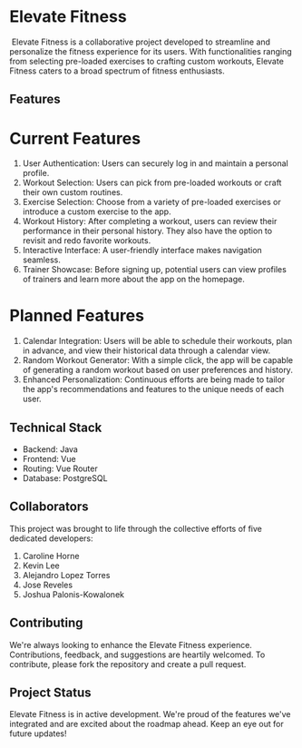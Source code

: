 # Elevate Fitness
​
Elevate Fitness is a collaborative project developed to streamline and personalize the fitness experience for its users. With functionalities ranging from selecting pre-loaded exercises to crafting custom workouts, Elevate Fitness caters to a broad spectrum of fitness enthusiasts.

## Features

# Current Features

1. User Authentication: Users can securely log in and maintain a personal profile.
2. Workout Selection: Users can pick from pre-loaded workouts or craft their own custom routines.
3. Exercise Selection: Choose from a variety of pre-loaded exercises or introduce a custom exercise to the app.
4. Workout History: After completing a workout, users can review their performance in their personal history. They also have the option to revisit and redo favorite workouts.
5. Interactive Interface: A user-friendly interface makes navigation seamless.
6. Trainer Showcase: Before signing up, potential users can view profiles of trainers and learn more about the app on the homepage.

# Planned Features

1. Calendar Integration: Users will be able to schedule their workouts, plan in advance, and view their historical data through a calendar view.
2. Random Workout Generator: With a simple click, the app will be capable of generating a random workout based on user preferences and history.
3. Enhanced Personalization: Continuous efforts are being made to tailor the app's recommendations and features to the unique needs of each user.

## Technical Stack

- Backend: Java
- Frontend: Vue
- Routing: Vue Router
- Database: PostgreSQL

## Collaborators

This project was brought to life through the collective efforts of five dedicated developers:

1. Caroline Horne
2. Kevin Lee
3. Alejandro Lopez Torres
4. Jose Reveles
5. Joshua Palonis-Kowalonek

## Contributing

We're always looking to enhance the Elevate Fitness experience. Contributions, feedback, and suggestions are heartily welcomed. To contribute, please fork the repository and create a pull request.

## Project Status

Elevate Fitness is in active development. We're proud of the features we've integrated and are excited about the roadmap ahead. Keep an eye out for future updates!